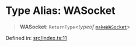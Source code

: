 # Type Alias: WASocket

> **WASocket**: `ReturnType`\<*typeof* [`makeWASocket`](../functions/makeWASocket.md)\>

Defined in: [src/index.ts:11](https://github.com/Fokusdotid/Baileys/blob/58a03b5a49cf326e1050515994499cb0bb76662f/src/index.ts#L11)
